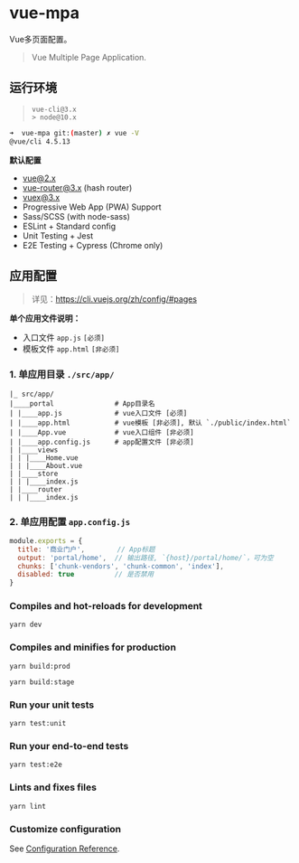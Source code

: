 # vue-mpa

Vue多页面配置。

> Vue Multiple Page Application.

## 运行环境
> `vue-cli@3.x`  
> `> node@10.x`

```bash
➜  vue-mpa git:(master) ✗ vue -V
@vue/cli 4.5.13
```

**默认配置**

- vue@2.x
- vue-router@3.x (hash router)
- vuex@3.x
- Progressive Web App (PWA) Support
- Sass/SCSS (with node-sass)
- ESLint + Standard config
- Unit Testing + Jest
- E2E Testing + Cypress (Chrome only)


## 应用配置

> 详见：https://cli.vuejs.org/zh/config/#pages


**单个应用文件说明：**
- 入口文件 `app.js` `[必须]` 
- 模板文件 `app.html` `[非必须]`

### 1. 单应用目录 `./src/app/`

```
|_ src/app/
|____portal               # App目录名
| |____app.js             # vue入口文件 [必须]
| |____app.html           # vue模板 [非必须], 默认 `./public/index.html`
| |____App.vue            # vue入口组件 [非必须]
| |____app.config.js      # app配置文件 [非必须]
| |____views
| | |____Home.vue
| | |____About.vue
| |____store
| | |____index.js
| |____router
| | |____index.js
```

### 2. 单应用配置 `app.config.js`

```js
module.exports = {
  title: '商业门户',        // App标题
  output: 'portal/home',  // 输出路径, `{host}/portal/home/`，可为空
  chunks: ['chunk-vendors', 'chunk-common', 'index'],
  disabled: true          // 是否禁用
}
```

### Compiles and hot-reloads for development
```
yarn dev
```

### Compiles and minifies for production
```
yarn build:prod

yarn build:stage
```

### Run your unit tests
```
yarn test:unit
```

### Run your end-to-end tests
```
yarn test:e2e
```

### Lints and fixes files
```
yarn lint
```

### Customize configuration
See [Configuration Reference](https://cli.vuejs.org/config/).
